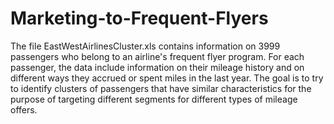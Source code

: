 # Marketing-to-Frequent-Flyers
The file EastWestAirlinesCluster.xls contains information on 3999 passengers who belong to an airline's frequent flyer program. For each passenger, the data include information on their mileage history and on different ways they accrued or spent miles in the last year. The goal is to try to identify clusters of passengers that have similar characteristics for the purpose of targeting different segments for different types of mileage offers.  

